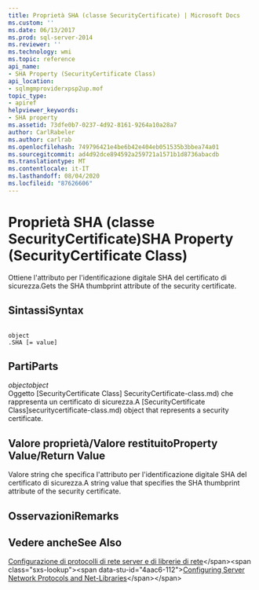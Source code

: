 ```yaml
---
title: Proprietà SHA (classe SecurityCertificate) | Microsoft Docs
ms.custom: ''
ms.date: 06/13/2017
ms.prod: sql-server-2014
ms.reviewer: ''
ms.technology: wmi
ms.topic: reference
api_name:
- SHA Property (SecurityCertificate Class)
api_location:
- sqlmgmproviderxpsp2up.mof
topic_type:
- apiref
helpviewer_keywords:
- SHA property
ms.assetid: 73dfe0b7-0237-4d92-8161-9264a10a28a7
author: CarlRabeler
ms.author: carlrab
ms.openlocfilehash: 749796421e4be6b42e404eb051535b3bbea74a01
ms.sourcegitcommit: ad4d92dce894592a259721a1571b1d8736abacdb
ms.translationtype: MT
ms.contentlocale: it-IT
ms.lasthandoff: 08/04/2020
ms.locfileid: "87626606"
---
```

# <a name="sha-property-securitycertificate-class"></a><span data-ttu-id="4aac6-102">Proprietà SHA (classe SecurityCertificate)</span><span class="sxs-lookup"><span data-stu-id="4aac6-102">SHA Property (SecurityCertificate Class)</span></span>
  <span data-ttu-id="4aac6-103">Ottiene l'attributo per l'identificazione digitale SHA del certificato di sicurezza.</span><span class="sxs-lookup"><span data-stu-id="4aac6-103">Gets the SHA thumbprint attribute of the security certificate.</span></span>  
  
## <a name="syntax"></a><span data-ttu-id="4aac6-104">Sintassi</span><span class="sxs-lookup"><span data-stu-id="4aac6-104">Syntax</span></span>  
  
```  
  
object  
.SHA [= value]  
```  
  
## <a name="parts"></a><span data-ttu-id="4aac6-105">Parti</span><span class="sxs-lookup"><span data-stu-id="4aac6-105">Parts</span></span>  
 <span data-ttu-id="4aac6-106">*object*</span><span class="sxs-lookup"><span data-stu-id="4aac6-106">*object*</span></span>  
 <span data-ttu-id="4aac6-107">Oggetto [SecurityCertificate Class] SecurityCertificate-class.md) che rappresenta un certificato di sicurezza.</span><span class="sxs-lookup"><span data-stu-id="4aac6-107">A [SecurityCertificate Class]securitycertificate-class.md) object that represents a security certificate.</span></span>  
  
## <a name="property-valuereturn-value"></a><span data-ttu-id="4aac6-108">Valore proprietà/Valore restituito</span><span class="sxs-lookup"><span data-stu-id="4aac6-108">Property Value/Return Value</span></span>  
 <span data-ttu-id="4aac6-109">Valore string che specifica l'attributo per l'identificazione digitale SHA del certificato di sicurezza.</span><span class="sxs-lookup"><span data-stu-id="4aac6-109">A string value that specifies the SHA thumbprint attribute of the security certificate.</span></span>  
  
## <a name="remarks"></a><span data-ttu-id="4aac6-110">Osservazioni</span><span class="sxs-lookup"><span data-stu-id="4aac6-110">Remarks</span></span>  
  
## <a name="see-also"></a><span data-ttu-id="4aac6-111">Vedere anche</span><span class="sxs-lookup"><span data-stu-id="4aac6-111">See Also</span></span>  
 <span data-ttu-id="4aac6-112">[Configurazione di protocolli di rete server e di librerie di rete](https://msdn.microsoft.com/library/ms177485\(v=sql.100\).aspx)</span><span class="sxs-lookup"><span data-stu-id="4aac6-112">[Configuring Server Network Protocols and Net-Libraries](https://msdn.microsoft.com/library/ms177485\(v=sql.100\).aspx)</span></span>  
  
  
